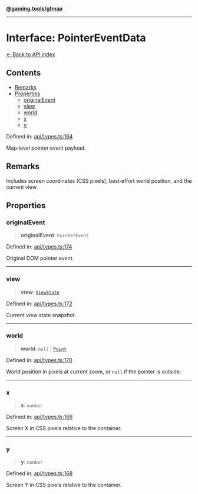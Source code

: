 [**@gaming.tools/gtmap**](README.md)

***

# Interface: PointerEventData

[← Back to API index](./README.md)

## Contents

- [Remarks](#remarks)
- [Properties](#properties)
  - [originalEvent](#originalevent)
  - [view](#view)
  - [world](#world)
  - [x](#x)
  - [y](#y)

Defined in: [api/types.ts:164](https://github.com/gamingtools/gt-map/blob/456675b84d19e7c9d557294c3b19a4bb0dcd9d51/packages/gtmap/src/api/types.ts#L164)

Map‑level pointer event payload.

## Remarks

Includes screen coordinates (CSS pixels), best‑effort world position, and the current view.

## Properties

### originalEvent

> **originalEvent**: `PointerEvent`

Defined in: [api/types.ts:174](https://github.com/gamingtools/gt-map/blob/456675b84d19e7c9d557294c3b19a4bb0dcd9d51/packages/gtmap/src/api/types.ts#L174)

Original DOM pointer event.

***

### view

> **view**: [`ViewState`](Interface.ViewState.md)

Defined in: [api/types.ts:172](https://github.com/gamingtools/gt-map/blob/456675b84d19e7c9d557294c3b19a4bb0dcd9d51/packages/gtmap/src/api/types.ts#L172)

Current view state snapshot.

***

### world

> **world**: `null` \| [`Point`](TypeAlias.Point.md)

Defined in: [api/types.ts:170](https://github.com/gamingtools/gt-map/blob/456675b84d19e7c9d557294c3b19a4bb0dcd9d51/packages/gtmap/src/api/types.ts#L170)

World position in pixels at current zoom, or `null` if the pointer is outside.

***

### x

> **x**: `number`

Defined in: [api/types.ts:166](https://github.com/gamingtools/gt-map/blob/456675b84d19e7c9d557294c3b19a4bb0dcd9d51/packages/gtmap/src/api/types.ts#L166)

Screen X in CSS pixels relative to the container.

***

### y

> **y**: `number`

Defined in: [api/types.ts:168](https://github.com/gamingtools/gt-map/blob/456675b84d19e7c9d557294c3b19a4bb0dcd9d51/packages/gtmap/src/api/types.ts#L168)

Screen Y in CSS pixels relative to the container.

